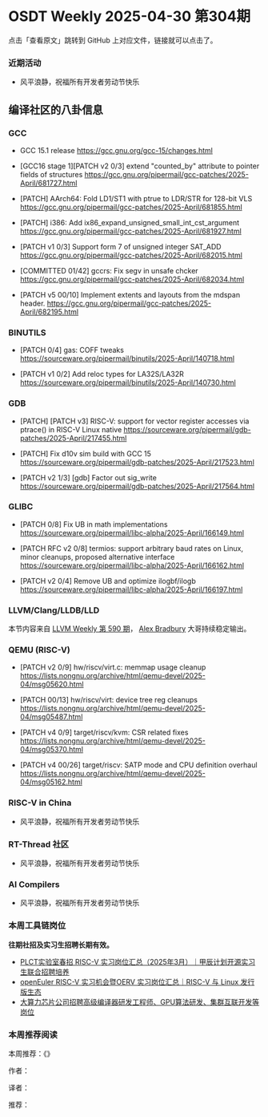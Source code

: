 # OSDT Weekly 2025-04-30 第304期

点击「查看原文」跳转到 GitHub 上对应文件，链接就可以点击了。

### 近期活动

- 风平浪静，祝福所有开发者劳动节快乐

## 编译社区的八卦信息

### GCC

- GCC 15.1 release
  https://gcc.gnu.org/gcc-15/changes.html

- [GCC16 stage 1][PATCH v2 0/3] extend "counted_by" attribute to pointer fields of structures
  https://gcc.gnu.org/pipermail/gcc-patches/2025-April/681727.html

- [PATCH] AArch64: Fold LD1/ST1 with ptrue to LDR/STR for 128-bit VLS
  https://gcc.gnu.org/pipermail/gcc-patches/2025-April/681855.html

- [PATCH] i386: Add ix86_expand_unsigned_small_int_cst_argument
  https://gcc.gnu.org/pipermail/gcc-patches/2025-April/681927.html

- [PATCH v1 0/3] Support form 7 of unsigned integer SAT_ADD
  https://gcc.gnu.org/pipermail/gcc-patches/2025-April/682015.html

- [COMMITTED 01/42] gccrs: Fix segv in unsafe chcker
  https://gcc.gnu.org/pipermail/gcc-patches/2025-April/682034.html

- [PATCH v5 00/10] Implement extents and layouts from the mdspan header.
  https://gcc.gnu.org/pipermail/gcc-patches/2025-April/682195.html

### BINUTILS

- [PATCH 0/4] gas: COFF tweaks
  https://sourceware.org/pipermail/binutils/2025-April/140718.html

- [PATCH v1 0/2] Add reloc types for LA32S/LA32R
  https://sourceware.org/pipermail/binutils/2025-April/140730.html

### GDB

- [PATCH] [PATCH v3] RISC-V: support for vector register accesses via ptrace() in RISC-V Linux native
  https://sourceware.org/pipermail/gdb-patches/2025-April/217455.html

- [PATCH] Fix d10v sim build with GCC 15
  https://sourceware.org/pipermail/gdb-patches/2025-April/217523.html

- [PATCH v2 1/3] [gdb] Factor out sig_write
  https://sourceware.org/pipermail/gdb-patches/2025-April/217564.html

### GLIBC

- [PATCH 0/8] Fix UB in math implementations
  https://sourceware.org/pipermail/libc-alpha/2025-April/166149.html

- [PATCH RFC v2 0/8] termios: support arbitrary baud rates on Linux, minor cleanups, proposed alternative interface
  https://sourceware.org/pipermail/libc-alpha/2025-April/166162.html

- [PATCH v2 0/4] Remove UB and optimize ilogbf/ilogb
  https://sourceware.org/pipermail/libc-alpha/2025-April/166197.html

### LLVM/Clang/LLDB/LLD

本节内容来自 [LLVM Weekly 第 590 期](http://llvmweekly.org/issue/590)，
[Alex Bradbury](https://www.linkedin.com/in/alex-bradbury/) 大哥持续稳定输出。

### QEMU (RISC-V)

- [PATCH v2 0/9] hw/riscv/virt.c: memmap usage cleanup
  https://lists.nongnu.org/archive/html/qemu-devel/2025-04/msg05620.html

- [PATCH 00/13] hw/riscv/virt: device tree reg cleanups
  https://lists.nongnu.org/archive/html/qemu-devel/2025-04/msg05487.html

- [PATCH v4 0/9] target/riscv/kvm: CSR related fixes
  https://lists.nongnu.org/archive/html/qemu-devel/2025-04/msg05370.html

- [PATCH v4 00/26] target/riscv: SATP mode and CPU definition overhaul
  https://lists.nongnu.org/archive/html/qemu-devel/2025-04/msg05162.html

### RISC-V in China

- 风平浪静，祝福所有开发者劳动节快乐

### RT-Thread 社区

- 风平浪静，祝福所有开发者劳动节快乐

### AI Compilers

- 风平浪静，祝福所有开发者劳动节快乐

### 本周工具链岗位

**往期社招及实习生招聘长期有效。**

- [PLCT实验室春招 RISC-V 实习岗位汇总（2025年3月）｜甲辰计划开源实习生联合招聘培养](https://mp.weixin.qq.com/s/no5v_YeGI3LUE7mYv5wUpQ)
- [openEuler RISC-V 实习机会暨OERV 实习岗位汇总｜RISC-V 与 Linux 发行版生态](https://mp.weixin.qq.com/s/87XEhORtte_iTTZqjinX2g)
- [大算力芯片公司招聘高级编译器研发工程师、GPU算法研发、集群互联开发等岗位](https://mp.weixin.qq.com/s/ONoNJ5jZmL794AdtlHrDuQ)

### 本周推荐阅读

本周推荐：《》

作者：

译者：

推荐：
